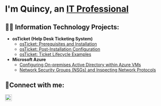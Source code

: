 
<h1> I'm Quincy, an <a href="https://linkedin.com/in/quincy-mungo-488863322">IT Professional</a></h1>

<h2>👨‍💻 Information Technology Projects:</h2>

- <b>osTicket (Help Desk Ticketing System)</b>
  - [osTicket: Prerequisites and Installation](https://github.com/Qmungo247/osTicket---Prerequisites-and-Installation)
  - [osTicket: Post-Installation Configuration](https://github.com/Qmungo247/OsTicket-Post-Install-configuration)
  - [osTicket: Ticket Lifecycle Examples](https://github.com/Qmungo247/Ticket-Lifecycle-Intake-Through-Resolution)
- <b>Microsoft Azure</b>
  - [Configuring On-premises Active Directory within Azure VMs](https://github.com/Qmungo247/Active-Directory-Deployment-in-the-Cloud)
  - [Network Security Groups (NSGs) and Inspecting Network Protocols](https://github.com/joshmadakorcc/azure-network-protocols)

<h2>🤳Connect with me:</h2>


[<img align="left" alt="Josh | LinkedIn" width="22px" src="https://cdn.jsdelivr.net/npm/simple-icons@v3/icons/linkedin.svg" />][linkedin]


[linkedin]: https://linkedin.com/in/quincy-mungo-488863322

